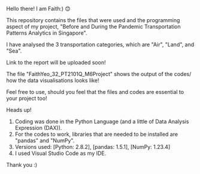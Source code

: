 Hello there! I am Faith:) 😊

This repository contains the files that were used and the programming aspect of my project, "Before and During the Pandemic Transportation Patterns Analytics in Singapore". 

I have analysed the 3 transportation categories, which are "Air", "Land", and "Sea".

Link to the report will be uploaded soon!

The file "FaithYeo_32_PT2101Q_M6Project" shows the output of the codes/ how the data visualisations looks like!

Feel free to use, should you feel that the files and codes are essential to your project too! 

Heads up! 
1. Coding was done in the Python Language (and a little of Data Analysis Expression (DAX)). 
2. For the codes to work, libraries that are needed to be installed are "pandas" and "NumPy".
3. Versions used: [Python: 2.8.2], [pandas: 1.5.1], [NumPy: 1.23.4]
4. I used Visual Studio Code as my IDE.

Thank you :)
